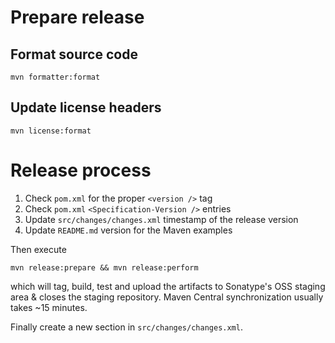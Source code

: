 # Prepare release

## Format source code

```
mvn formatter:format
```

## Update license headers

```
mvn license:format
```

# Release process 

1. Check `pom.xml` for the proper `<version />` tag
1. Check `pom.xml` `<Specification-Version />` entries
1. Update `src/changes/changes.xml` timestamp of the release version
1. Update `README.md` version for the Maven examples

Then execute

```
mvn release:prepare && mvn release:perform
```

which will tag, build, test and upload the artifacts to Sonatype's OSS staging area & closes the staging repository.
Maven Central synchronization usually takes ~15 minutes.

Finally create a new section in `src/changes/changes.xml`.
